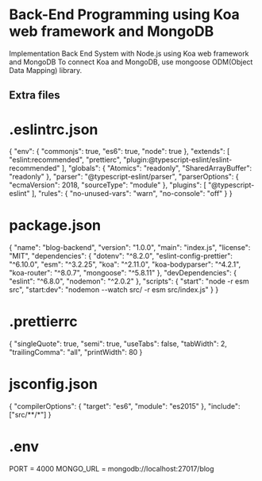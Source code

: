 # Back-End Programming using Koa web framework and MongoDB 
Implementation Back End System with Node.js using Koa web framework and MongoDB
To connect Koa and MongoDB, use mongoose ODM(Object Data Mapping) library.


Extra files
-------------------------------
# .eslintrc.json

{
    "env": {
        "commonjs": true,
        "es6": true,
        "node": true
    },
    "extends": [
        "eslint:recommended",
        "prettierc",
        "plugin:@typescript-eslint/eslint-recommended"
    ],
    "globals": {
        "Atomics": "readonly",
        "SharedArrayBuffer": "readonly"
    },
    "parser": "@typescript-eslint/parser",
    "parserOptions": {
        "ecmaVersion": 2018,
        "sourceType": "module"
    },
    "plugins": [
        "@typescript-eslint"
    ],
    "rules": {
        "no-unused-vars": "warn",
        "no-console": "off"
    }
}
    
# package.json

{
  "name": "blog-backend",
  "version": "1.0.0",
  "main": "index.js",
  "license": "MIT",
  "dependencies": {
    "dotenv": "^8.2.0",
    "eslint-config-prettier": "^6.10.0",
    "esm": "^3.2.25",
    "koa": "^2.11.0",
    "koa-bodyparser": "^4.2.1",
    "koa-router": "^8.0.7",
    "mongoose": "^5.8.11"
  },
  "devDependencies": {
    "eslint": "^6.8.0",
    "nodemon": "^2.0.2"
  },
  "scripts": {
    "start": "node -r esm src",
    "start:dev": "nodemon --watch src/ -r esm src/index.js"
  }
}

  
  
# .prettierrc

{
    "singleQuote": true,
    "semi": true,
    "useTabs": false,
    "tabWidth": 2,
    "trailingComma": "all",
    "printWidth": 80
}



# jsconfig.json
{
    "compilerOptions": {
        "target": "es6",
        "module": "es2015"
    },
    "include": ["src/**/*"]
}



# .env
PORT = 4000
MONGO_URL = mongodb://localhost:27017/blog

